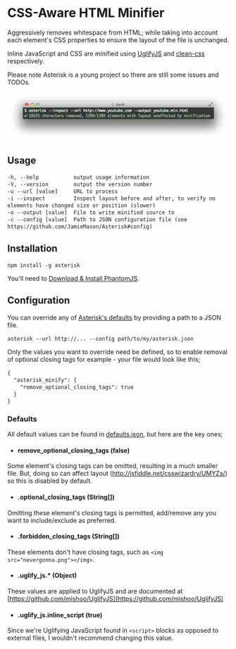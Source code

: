# CSS-Aware HTML Minifier

Aggressively removes whitespace from HTML; while taking into account each element's CSS properties to ensure the layout of the file is unchanged.

Inline JavaScript and CSS are minified using [UglifyJS](https://github.com/mishoo/UglifyJS) and [clean-css](https://github.com/GoalSmashers/clean-css) respectively.

Please note Asterisk is a young project so there are still some issues and TODOs.

![asterisk --inspect --url http://www.youtube.com --output youtube.min.html](static/screenshot.png)

## Usage

    -h, --help           output usage information
    -V, --version        output the version number
    -u --url [value]     URL to process
    -i --inspect         Inspect layout before and after, to verify no elements have changed size or position (slower)
    -o --output [value]  File to write minified source to
    -c --config [value]  Path to JSON configuration file (see https://github.com/JamieMason/Asterisk#config)

## Installation

    npm install -g asterisk

You'll need to [Download & Install PhantomJS](http://phantomjs.org/download.html).

## Configuration <a id="config"></a>

You can override any of [Asterisk's defaults](https://github.com/JamieMason/Asterisk/blob/master/defaults.json) by providing a path to a JSON file.

    asterisk --url http://... --config path/to/my/asterisk.json

Only the values you want to override need be defined, so to enable removal of optional closing tags for example - your file would look like this;

    {
      "asterisk_minify": {
        "remove_optional_closing_tags": true
      }
    }

### Defaults

All default values can be found in [defaults.json](https://github.com/JamieMason/Asterisk/blob/master/defaults.json), but here are the key ones;

+ #### remove_optional_closing_tags (false)
Some element's closing tags can be omitted, resulting in a much smaller file. But, doing so can affect layout (http://jsfiddle.net/csswizardry/UMYZs/) so this is disabled by default.

+ #### .optional_closing_tags (String[])
Omitting these element's closing tags is permitted, add/remove any you want to include/exclude as preferred.

+ #### .forbidden_closing_tags (String[])
These elements don't have closing tags, such as `<img src="nevergonna.png"></img>`.

+ #### .uglify_js.* (Object)
These values are applied to UglifyJS and are documented at [https://github.com/mishoo/UglifyJS](https://github.com/mishoo/UglifyJS)

+ #### .uglify_js.inline_script (true)
Since we're Uglifying JavaScript found in `<script>` blocks as opposed to external files, I wouldn't recommend changing this value.

